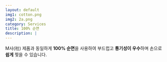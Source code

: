 ```yaml
---
layout: default
img1: cotton.png
img2: 2a.png
category: Services
title: 100% 순면
description: |
---
```

  M사(社) 제품과 동일하게 **100% 순면**을 사용하여 부드럽고 **통기성이 우수**하며 손으로 **쉽게** 찢을 수 있습니다.